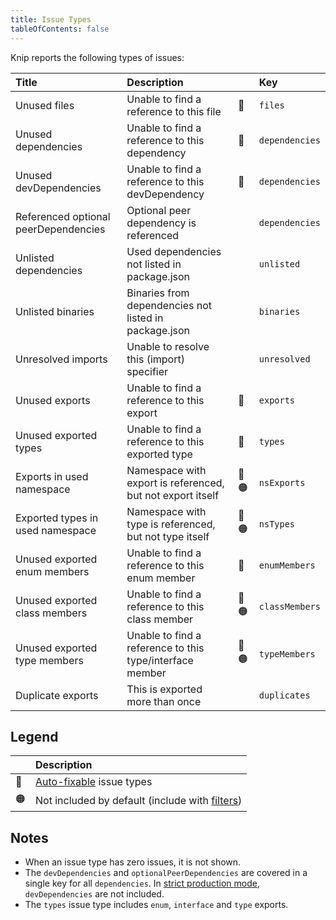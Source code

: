 ```yaml
---
title: Issue Types
tableOfContents: false
---
```


Knip reports the following types of issues:

| Title                                | Description                                                |       | Key            |
| :----------------------------------- | :--------------------------------------------------------- | ----- | :------------- |
| Unused files                         | Unable to find a reference to this file                    | 🔧    | `files`        |
| Unused dependencies                  | Unable to find a reference to this dependency              | 🔧    | `dependencies` |
| Unused devDependencies               | Unable to find a reference to this devDependency           | 🔧    | `dependencies` |
| Referenced optional peerDependencies | Optional peer dependency is referenced                     |       | `dependencies` |
| Unlisted dependencies                | Used dependencies not listed in package.json               |       | `unlisted`     |
| Unlisted binaries                    | Binaries from dependencies not listed in package.json      |       | `binaries`     |
| Unresolved imports                   | Unable to resolve this (import) specifier                  |       | `unresolved`   |
| Unused exports                       | Unable to find a reference to this export                  | 🔧    | `exports`      |
| Unused exported types                | Unable to find a reference to this exported type           | 🔧    | `types`        |
| Exports in used namespace            | Namespace with export is referenced, but not export itself | 🔧 🟠 | `nsExports`    |
| Exported types in used namespace     | Namespace with type is referenced, but not type itself     | 🔧 🟠 | `nsTypes`      |
| Unused exported enum members         | Unable to find a reference to this enum member             | 🔧    | `enumMembers`  |
| Unused exported class members        | Unable to find a reference to this class member            | 🔧 🟠 | `classMembers` |
| Unused exported type members         | Unable to find a reference to this type/interface member   | 🔧 🟠 | `typeMembers`  |
| Duplicate exports                    | This is exported more than once                            |       | `duplicates`   |

## Legend

|     | Description                                         |
| --- | :-------------------------------------------------- |
| 🔧  | [Auto-fixable][1] issue types                       |
| 🟠  | Not included by default (include with [filters][2]) |

## Notes

- When an issue type has zero issues, it is not shown.
- The `devDependencies` and `optionalPeerDependencies` are covered in a single
  key for all `dependencies`. In [strict production mode][3], `devDependencies`
  are not included.
- The `types` issue type includes `enum`, `interface` and `type` exports.

[1]: ../features/auto-fix.mdx
[2]: ../features/rules-and-filters.md#filters
[3]: ../features/production-mode.md#strict-mode
